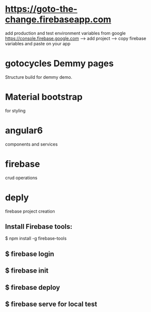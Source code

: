 # https://goto-the-change.firebaseapp.com

add production and test environment variables from google https://console.firebase.google.com --> add project --> copy firebase variables and paste on your app

# gotocycles Demmy pages
Structure build for demmy demo. 

# Material bootstrap
for styling

# angular6
components and services

# firebase
crud operations

# deply
firebase project creation
## Install Firebase tools:
$ npm install -g firebase-tools
## $ firebase login
## $ firebase init
## $ firebase deploy
## $ firebase serve for local test 
